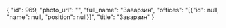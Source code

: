 {
    "id": 969,
    "photo_url": "",
    "full_name": "Заварзин",
    "offices": "[{\"id\": null, \"name\": null, \"position\": null}]",
    "title": "Заварзин"
}